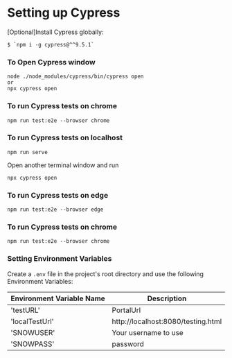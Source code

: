 # Setting up Cypress

[Optional]Install Cypress globally:

```
$ `npm i -g cypress@^^9.5.1`
```

### To Open Cypress window

```
node ./node_modules/cypress/bin/cypress open
or
npx cypress open

```

### To run Cypress tests on chrome

```
npm run test:e2e --browser chrome
```

### To run Cypress tests on localhost

```
npm run serve
```

Open another terminal window and run 

```
npx cypress open
```

### To run Cypress tests on edge

```
npm run test:e2e --browser edge
```

### To run Cypress tests on chrome

```
npm run test:e2e --browser chrome
```

### Setting Environment Variables

Create a `.env` file in the project's root directory and use the following Environment Variables:

| Environment Variable Name | Description          |
| ------------------------- | -------------------- |
| 'testURL'                 | PortalUrl            |
| 'localTestUrl'            | http://localhost:8080/testing.html |
| 'SNOWUSER'                | Your username to use |
| 'SNOWPASS'                | password             |

```

```
